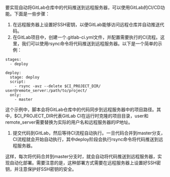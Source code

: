 要实现自动将GitLab仓库中的代码推送到远程服务器，可以使用GitLab的CI/CD功能。下面是一些步骤：

1. 在远程服务器上设置好SSH密钥，以便GitLab能够访问远程仓库并自动推送代码。
2. 在GitLab项目中，创建一个.gitlab-ci.yml文件，并配置需要执行的CI流程。这里，我们可以使用rsync命令将代码推送到远程服务器。以下是一个简单的示例：

```shell
stages:
  - deploy

deploy:
  stage: deploy
  script:
    - rsync -avz --delete $CI_PROJECT_DIR/ user@remote_server:/path/to/project/
  only:
    - master
```



这个示例中，脚本会将GitLab仓库中的代码同步到远程服务器中的项目路径。其中，$CI_PROJECT_DIR代表GitLab CI在运行时克隆的项目目录，user和remote_server需要替换为实际的用户名和远程服务器的IP地址。

1. 提交代码到GitLab，然后等待CI流程自动执行。一旦代码合并到master分支，CI流程就会开始自动执行，其中deploy阶段会执行rsync命令将代码推送到远程服务器。

这样，每次将代码合并到master分支时，就会自动将代码推送到远程服务器，实现自动化部署。需要注意的是，这种部署方式需要在远程服务器上设置好SSH密钥，并注意保护好SSH密钥的安全。